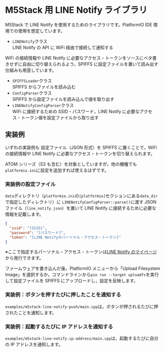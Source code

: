 # M5Stack 用 LINE Notify ライブラリ

M5Stack で LINE Notify を使用するためのライブラリです。PlatformIO IDE 環境での使用を想定しています。

- `LINENotify`クラス  
  LINE Notify の API に WiFi 経由で接続して通知する

WiFi の接続情報や LINE Notify に必要なアクセス・トークンをソースにベタ書きせずに自由に切り替えられるよう，SPIFFS に設定ファイルを置いて読み出す仕組みも用意しています。

- `SPIFFSLoader`クラス  
  SPIFFS からファイルを読み込む
- `ConfigParser`クラス  
  SPIFFS から設定ファイルを読み込んで値を取り出す
- `LINENotifyConfigParser`クラス  
  WiFi に接続するための SSID・パスワード，LINE Notify に必要なアクセス・トークン値を設定ファイルから取り出す

## 実装例

いずれの実装例も 設定ファイル（JSON 形式）を SPIFFS に置くことで，WiFi の接続情報や LINE Notify に必要なアクセス・トークンを切り替えられます。

ATOM シリーズ（S3 も含む）を対象としていますが，他の機種でも`platformio.ini`に設定を追加すれば使えるはずです。

### 実装例の設定ファイル

`data`ディレクトリ（`platformio.ini`の`[platformio]`セクションにある`data_dir`で指定したディレクトリ）に `LINENotifyConfigParser::parse()`に渡す JSON ファイル（`line_notify.json`）を置いて LINE Notify に接続するために必要な情報を記載します。

```json
{
  "ssid": "[SSID]",
  "password": "[パスワード]",
  "token": "[LINE Notifyのパーソナル・アクセス・トークン]"
}
```

※ここで指定するパーソナル・アクセス・トークンは[LINE Notify のマイページ](https://notify-bot.line.me/my/)から発行できます。

ファームウェアを書き込んだ後，PlatformIO メニューから「Upload Filesystem Image」を選択するか，コマンドラインから`pio run --target uploadfs`を実行して設定ファイルを SPIFFS にアップロードし，設定を反映します。

### 実装例：ボタンを押すたびに押したことを通知する

`examples/m5stack-line-notify-push/main.cpp`は，ボタンが押されるたびに押されたことを通知します。

### 実装例：起動するたびに IP アドレスを通知する

`examples/m5stack-line-notify-ip-address/main.cpp`は，起動するたびに自分の IP アドレスを通知します。
